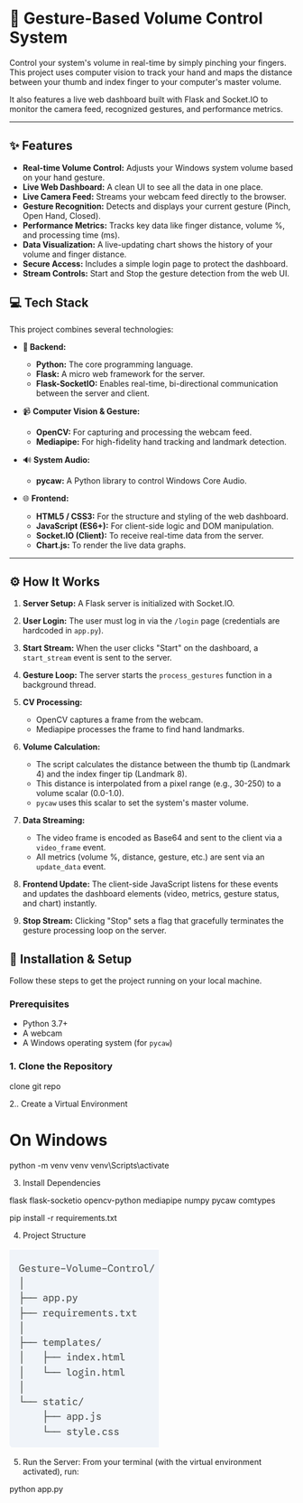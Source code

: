 # 🚀 Gesture-Based Volume Control System

Control your system's volume in real-time by simply pinching your fingers. This project uses computer vision to track your hand and maps the distance between your thumb and index finger to your computer's master volume.

It also features a live web dashboard built with Flask and Socket.IO to monitor the camera feed, recognized gestures, and performance metrics.

---

## ✨ Features

* **Real-time Volume Control:** Adjusts your Windows system volume based on your hand gesture.
* **Live Web Dashboard:** A clean UI to see all the data in one place.
* **Live Camera Feed:** Streams your webcam feed directly to the browser.
* **Gesture Recognition:** Detects and displays your current gesture (Pinch, Open Hand, Closed).
* **Performance Metrics:** Tracks key data like finger distance, volume %, and processing time (ms).
* **Data Visualization:** A live-updating chart shows the history of your volume and finger distance.
* **Secure Access:** Includes a simple login page to protect the dashboard.
* **Stream Controls:** Start and Stop the gesture detection from the web UI.



## 💻 Tech Stack

This project combines several technologies:

* **🐍 Backend:**
    * **Python:** The core programming language.
    * **Flask:** A micro web framework for the server.
    * **Flask-SocketIO:** Enables real-time, bi-directional communication between the server and client.

* 📹 **Computer Vision & Gesture:**
    * **OpenCV:** For capturing and processing the webcam feed.
    * **Mediapipe:** For high-fidelity hand tracking and landmark detection.

* 🔊 **System Audio:**
    * **pycaw:** A Python library to control Windows Core Audio.

* 🌐 **Frontend:**
    * **HTML5 / CSS3:** For the structure and styling of the web dashboard.
    * **JavaScript (ES6+):** For client-side logic and DOM manipulation.
    * **Socket.IO (Client):** To receive real-time data from the server.
    * **Chart.js:** To render the live data graphs.

---

## ⚙️ How It Works

1.  **Server Setup:** A Flask server is initialized with Socket.IO.

2.  **User Login:** The user must log in via the `/login` page (credentials are hardcoded in `app.py`).

3.  **Start Stream:** When the user clicks "Start" on the dashboard, a `start_stream` event is sent to the server.

4.  **Gesture Loop:** The server starts the `process_gestures` function in a background thread.

5.  **CV Processing:**

    * OpenCV captures a frame from the webcam.
    * Mediapipe processes the frame to find hand landmarks.

6.  **Volume Calculation:**

    * The script calculates the distance between the thumb tip (Landmark 4) and the index finger tip (Landmark 8).
    * This distance is interpolated from a pixel range (e.g., 30-250) to a volume scalar (0.0-1.0).
    * `pycaw` uses this scalar to set the system's master volume.

7.  **Data Streaming:**

    * The video frame is encoded as Base64 and sent to the client via a `video_frame` event.
    * All metrics (volume %, distance, gesture, etc.) are sent via an `update_data` event.

8.  **Frontend Update:** The client-side JavaScript listens for these events and updates the dashboard elements (video, metrics, gesture status, and chart) instantly.

9.  **Stop Stream:** Clicking "Stop" sets a flag that gracefully terminates the gesture processing loop on the server.


## 🔧 Installation & Setup

Follow these steps to get the project running on your local machine.

### Prerequisites

* Python 3.7+
* A webcam
* A Windows operating system (for `pycaw`)

### 1. Clone the Repository
clone git repo


2.. Create a Virtual Environment


# On Windows
python -m venv venv
venv\Scripts\activate



3. Install Dependencies

flask
flask-socketio
opencv-python
mediapipe
numpy
pycaw
comtypes


pip install -r requirements.txt


4. Project Structure



![alt text](<Screenshot 2025-10-28 181108.png>)


5. Run the Server: From your terminal (with the virtual environment activated), run:


python app.py

